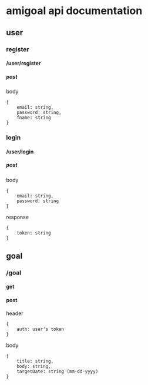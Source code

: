 # amigoal api documentation
## user
### register
#### /user/register
##### post
body
```
{
    email: string,
    password: string,
    fname: string
}
```
### login
#### /user/login
##### post
body
```
{
    email: string,
    password: string
}
```
response
```
{
    token: string
}
```
## goal
### /goal
#### get
#### post
header
```
{
    auth: user's token
}
```
body
```
{
    title: string,
    body: string,
    targetDate: string (mm-dd-yyyy)
}
```